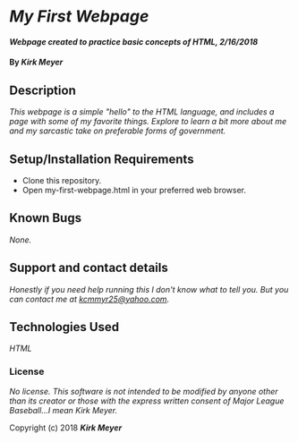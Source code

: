 # _My First Webpage_

#### _Webpage created to practice basic concepts of HTML, 2/16/2018_

#### By _**Kirk Meyer**_

## Description

_This webpage is a simple "hello" to the HTML language, and includes a page with some of my favorite things. Explore to learn a bit more about me and my sarcastic take on preferable forms of government._

## Setup/Installation Requirements

* Clone this repository.
* Open my-first-webpage.html in your preferred web browser.

## Known Bugs

_None._

## Support and contact details

_Honestly if you need help running this I don't know what to tell you. But you can contact me at kcmmyr25@yahoo.com._

## Technologies Used

_HTML_

### License

*No license. This software is not intended to be modified by anyone other than its creator or those with the express written consent of Major League Baseball...I mean Kirk Meyer.*

Copyright (c) 2018 **_Kirk Meyer_**
